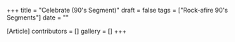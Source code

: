 +++
title = "Celebrate (90's Segment)"
draft = false
tags = ["Rock-afire 90's Segments"]
date = ""

[Article]
contributors = []
gallery = []
+++